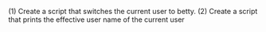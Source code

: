 (1) Create a script that switches the current user to betty. (2) Create a script that prints the effective user name of the current user
